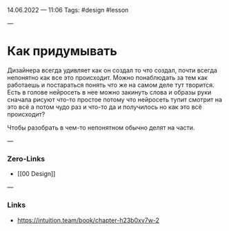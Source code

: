 14.06.2022 — 11:06
Tags: #design #lesson 

—
# Как придумывать
Дизайнера всегда удивляет как он создал то что создал, почти всегда непонятно как все это происходит. Можно понаблюдать за тем как работаешь и постараться понять что же на самом деле тут творится. Есть в голове нейросеть в нее можно закинуть слова и образы руки сначала рисуют что-то простое потому что нейросеть тупит смотрит на это всё а потом чудо раз и что-то да и получилось но как это всё происходит?

Чтобы разобрать в чем-то непонятном обычно делят на части.



—
### Zero-Links
- [[00 Design]]

—
### Links
- https://intuition.team/book/chapter-h23b0xv7w-2